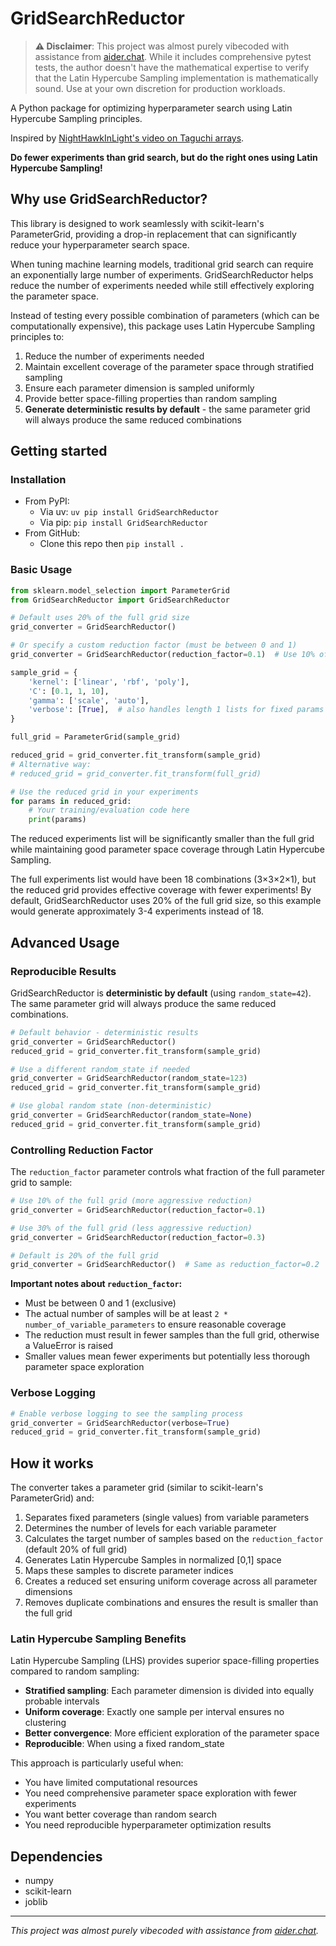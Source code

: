 # GridSearchReductor

> **⚠️ Disclaimer**: This project was almost purely vibecoded with assistance from [aider.chat](https://github.com/Aider-AI/aider/). While it includes comprehensive pytest tests, the author doesn't have the mathematical expertise to verify that the Latin Hypercube Sampling implementation is mathematically sound. Use at your own discretion for production workloads.

A Python package for optimizing hyperparameter search using Latin Hypercube Sampling principles.

Inspired by [NightHawkInLight's video on Taguchi arrays](https://www.youtube.com/watch?v=5oULEuOoRd0&pp=ygUPdGFndXNoaSBhcnJhYXlz).


**Do fewer experiments than grid search, but do the right ones using Latin Hypercube Sampling!**

## Why use GridSearchReductor?

This library is designed to work seamlessly with scikit-learn's ParameterGrid, providing a drop-in replacement that can significantly reduce your hyperparameter search space.

When tuning machine learning models, traditional grid search can require an exponentially large number of experiments. GridSearchReductor helps reduce the number of experiments needed while still effectively exploring the parameter space.

Instead of testing every possible combination of parameters (which can be computationally expensive), this package uses Latin Hypercube Sampling principles to:
1. Reduce the number of experiments needed
2. Maintain excellent coverage of the parameter space through stratified sampling
3. Ensure each parameter dimension is sampled uniformly
4. Provide better space-filling properties than random sampling
5. **Generate deterministic results by default** - the same parameter grid will always produce the same reduced combinations

## Getting started

### Installation

* From PyPI:
    * Via uv: `uv pip install GridSearchReductor`
    * Via pip: `pip install GridSearchReductor`
* From GitHub:
    * Clone this repo then `pip install .`

### Basic Usage

```python
from sklearn.model_selection import ParameterGrid
from GridSearchReductor import GridSearchReductor

# Default uses 20% of the full grid size
grid_converter = GridSearchReductor()

# Or specify a custom reduction factor (must be between 0 and 1)
grid_converter = GridSearchReductor(reduction_factor=0.1)  # Use 10% of full grid

sample_grid = {
    'kernel': ['linear', 'rbf', 'poly'],
    'C': [0.1, 1, 10],
    'gamma': ['scale', 'auto'],
    'verbose': [True],  # also handles length 1 lists for fixed params
}

full_grid = ParameterGrid(sample_grid)

reduced_grid = grid_converter.fit_transform(sample_grid)
# Alternative way:
# reduced_grid = grid_converter.fit_transform(full_grid)

# Use the reduced grid in your experiments
for params in reduced_grid:
    # Your training/evaluation code here
    print(params)
```

The reduced experiments list will be significantly smaller than the full grid while maintaining good parameter space coverage through Latin Hypercube Sampling.

The full experiments list would have been 18 combinations (3×3×2×1), but the reduced grid provides effective coverage with fewer experiments! By default, GridSearchReductor uses 20% of the full grid size, so this example would generate approximately 3-4 experiments instead of 18.

## Advanced Usage

### Reproducible Results

GridSearchReductor is **deterministic by default** (using `random_state=42`). The same parameter grid will always produce the same reduced combinations.

```python
# Default behavior - deterministic results
grid_converter = GridSearchReductor()
reduced_grid = grid_converter.fit_transform(sample_grid)

# Use a different random_state if needed
grid_converter = GridSearchReductor(random_state=123)
reduced_grid = grid_converter.fit_transform(sample_grid)

# Use global random state (non-deterministic)
grid_converter = GridSearchReductor(random_state=None)
reduced_grid = grid_converter.fit_transform(sample_grid)
```

### Controlling Reduction Factor

The `reduction_factor` parameter controls what fraction of the full parameter grid to sample:

```python
# Use 10% of the full grid (more aggressive reduction)
grid_converter = GridSearchReductor(reduction_factor=0.1)

# Use 30% of the full grid (less aggressive reduction)
grid_converter = GridSearchReductor(reduction_factor=0.3)

# Default is 20% of the full grid
grid_converter = GridSearchReductor()  # Same as reduction_factor=0.2
```

**Important notes about `reduction_factor`:**
- Must be between 0 and 1 (exclusive)
- The actual number of samples will be at least `2 * number_of_variable_parameters` to ensure reasonable coverage
- The reduction must result in fewer samples than the full grid, otherwise a ValueError is raised
- Smaller values mean fewer experiments but potentially less thorough parameter space exploration

### Verbose Logging

```python
# Enable verbose logging to see the sampling process
grid_converter = GridSearchReductor(verbose=True)
reduced_grid = grid_converter.fit_transform(sample_grid)
```

## How it works

The converter takes a parameter grid (similar to scikit-learn's ParameterGrid) and:
1. Separates fixed parameters (single values) from variable parameters
2. Determines the number of levels for each variable parameter
3. Calculates the target number of samples based on the `reduction_factor` (default 20% of full grid)
4. Generates Latin Hypercube Samples in normalized [0,1] space
5. Maps these samples to discrete parameter indices
6. Creates a reduced set ensuring uniform coverage across all parameter dimensions
7. Removes duplicate combinations and ensures the result is smaller than the full grid

### Latin Hypercube Sampling Benefits

Latin Hypercube Sampling (LHS) provides superior space-filling properties compared to random sampling:
- **Stratified sampling**: Each parameter dimension is divided into equally probable intervals
- **Uniform coverage**: Exactly one sample per interval ensures no clustering
- **Better convergence**: More efficient exploration of the parameter space
- **Reproducible**: When using a fixed random_state

This approach is particularly useful when:
- You have limited computational resources
- You need comprehensive parameter space exploration with fewer experiments
- You want better coverage than random search
- You need reproducible hyperparameter optimization results

## Dependencies

- numpy
- scikit-learn
- joblib

---

*This project was almost purely vibecoded with assistance from [aider.chat](https://github.com/Aider-AI/aider/).*

